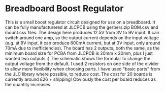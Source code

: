 # Breadboard Boost Regulator

This is a small boost regulator circuit designed for use on a breadboard. It can be fully manufacturered at JLCPCB using the gerbers.zip BOM.csv and mount.csv files. The design here produces 12.5V from 3V to 9V input. It can switch around one amp, so the output current depends on the input voltage (e.g. at 9V input, it can produce 600mA current, but at 3V input, only around 70mA due to inefficiencies). The board has 2 outputs, both the same, as the minimum board size for PCBA from JLCPCB is 20mm x 20mm, plus I just wanted two outputs :) The schematic shows the formular to change the output voltage from the default. I used 2 resistors on one side of the divider to allow more flexibility when choosing parts. I have used "basic parts" from the JLC library where possible, to reduce cost. The cost for 20 boards is currently around £26 + shipping! Obviously the cost per board reduces as the quantity increases.
